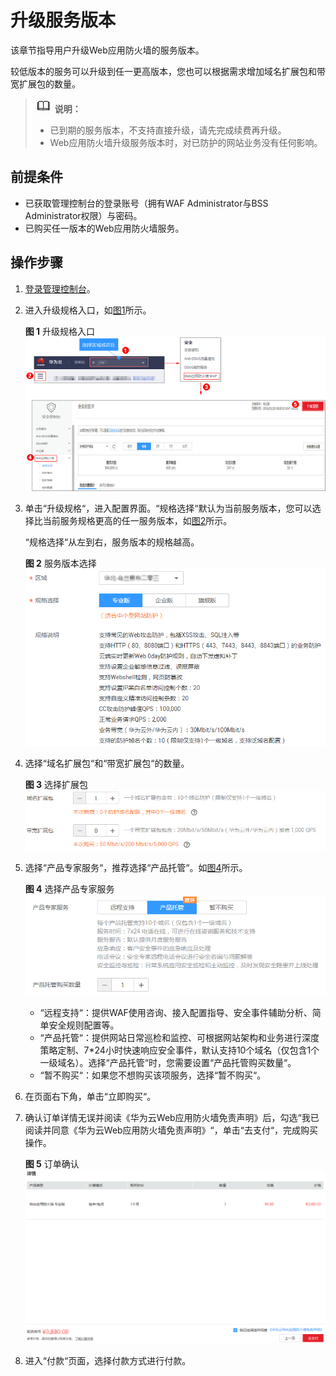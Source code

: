 # 升级服务版本<a name="waf_01_0114"></a>

该章节指导用户升级Web应用防火墙的服务版本。

较低版本的服务可以升级到任一更高版本，您也可以根据需求增加域名扩展包和带宽扩展包的数量。

>![](public_sys-resources/icon-note.gif) **说明：**   
>-   已到期的服务版本，不支持直接升级，请先完成续费再升级。  
>-   Web应用防火墙升级服务版本时，对已防护的网站业务没有任何影响。  

## 前提条件<a name="zh-cn_topic_0110861184_section7589131823020"></a>

-   已获取管理控制台的登录账号（拥有WAF Administrator与BSS Administrator权限）与密码。
-   已购买任一版本的Web应用防火墙服务。

## 操作步骤<a name="zh-cn_topic_0110861184_section16281142415362"></a>

1.  [登录管理控制台](https://console.huaweicloud.com/?locale=zh-cn)。
2.  进入升级规格入口，如[图1](#zh-cn_topic_0110861184_fig8867145661611)所示。

    **图 1**  升级规格入口<a name="zh-cn_topic_0110861184_fig8867145661611"></a>  
    ![](figures/升级规格入口.png "升级规格入口")

3.  单击“升级规格“，进入配置界面。“规格选择“默认为当前服务版本，您可以选择比当前服务规格更高的任一服务版本，如[图2](#zh-cn_topic_0110861184_fig147341962012)所示。

    “规格选择“从左到右，服务版本的规格越高。

    **图 2**  服务版本选择<a name="zh-cn_topic_0110861184_fig147341962012"></a>  
    ![](figures/服务版本选择.png "服务版本选择")

4.  选择“域名扩展包“和“带宽扩展包“的数量。

    **图 3**  选择扩展包<a name="zh-cn_topic_0110861184_zh-cn_topic_0110861189_fig1584718591691"></a>  
    ![](figures/选择扩展包.png "选择扩展包")

5.  选择“产品专家服务“，推荐选择“产品托管“。如[图4](#zh-cn_topic_0110861184_zh-cn_topic_0110861189_fig1526014115320)所示。

    **图 4**  选择产品专家服务<a name="zh-cn_topic_0110861184_zh-cn_topic_0110861189_fig1526014115320"></a>  
    ![](figures/选择产品专家服务.png "选择产品专家服务")

    -   “远程支持“：提供WAF使用咨询、接入配置指导、安全事件辅助分析、简单安全规则配置等。
    -   “产品托管“：提供网站日常巡检和监控、可根据网站架构和业务进行深度策略定制、7\*24小时快速响应安全事件，默认支持10个域名（仅包含1个一级域名）。选择“产品托管“时，您需要设置“产品托管购买数量“。
    -   “暂不购买“：如果您不想购买该项服务，选择“暂不购买“。

6.  在页面右下角，单击“立即购买“。
7.  确认订单详情无误并阅读《华为云Web应用防火墙免责声明》后，勾选“我已阅读并同意《华为云Web应用防火墙免责声明》“，单击“去支付“，完成购买操作。

    **图 5**  订单确认<a name="waf_01_0109_zh-cn_topic_0110861189_fig937575794933"></a>  
    ![](figures/订单确认.png "订单确认")

8.  进入“付款“页面，选择付款方式进行付款。

